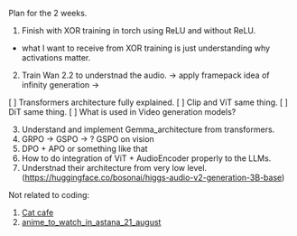 Plan for the 2 weeks.

1. Finish with XOR training in torch using ReLU and without ReLU.
- what I want to receive from XOR training is just understanding why activations matter.
2. Train Wan 2.2 to understnad the audio. -> apply framepack idea of infinity generation ->

[ ] Transformers architecture fully explained. 
[ ] Clip and ViT same thing.
[ ] DiT same thing.
[ ] What is used in Video generation models?



3. Understand and implement Gemma_architecture from transformers.
4. GRPO -> GSPO -> ? GSPO on vision
5. DPO + APO or something like that
6. How to do integration of ViT + AudioEncoder properly to the LLMs.
7. Understnad their architecture from very low level. (https://huggingface.co/bosonai/higgs-audio-v2-generation-3B-base)






























Not related to coding:

1. [Cat cafe](https://www.instagram.com/solo_catcafe_almaty/)
2. [anime_to_watch_in_astana_21_august](https://ticketon.kz/almaty/event/letnie-voyny-2025?item_list_name=%D0%A1%D0%BE%D0%B1%D1%8B%D1%82%D0%B8%D1%8F&item_list_id=search_result&index=2)